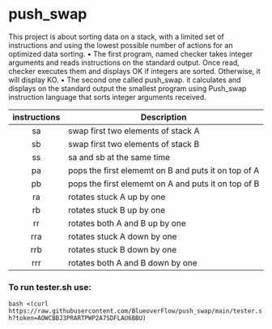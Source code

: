 # push_swap

This project is about sorting data on a stack, with a limited set of instructions and using
the lowest possible number of actions for an optimized data sorting.
• The first program, named checker takes integer arguments and reads instructions on
the standard output. Once read, checker executes them and displays OK if integers
are sorted. Otherwise, it will display KO.
• The second one called push_swap. it calculates and displays on the standard
output the smallest program using Push_swap instruction language that sorts integer arguments received.

| instructions  | Description   |
|:-------------:|---------------|
| sa            | swap first two elements of stack A |
| sb            | swap first two elements of stack B |
| ss            | sa and sb at the same time |
| pa            | pops the first elememt on B and puts it on top of A |
| pb            | pops the first elememt on A and puts it on top of B |
| ra            | rotates stuck A up by one|
| rb            | rotates stuck B up by one |
| rr            | rotates both A and B up by one |
| rra           | rotates stuck A down by one |
| rrb           | rotates stuck B down by one |
| rrr           | rotates both A and B down by one |

### To run tester.sh use:
`bash <(curl https://raw.githubusercontent.com/BlueoverFlow/push_swap/main/tester.sh?token=AOWCBBJ3PRARTPWP2A7SDFLAU6BBU)`
